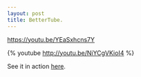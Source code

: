 ```yaml
---
layout: post
title: BetterTube.
---
```


https://youtu.be/YEaSxhcns7Y

{% youtube http://youtu.be/NiYCgVKioI4 %}

See it in action [here](http://tuananh.org/2014/07/31/bettertube-a-jekyll-plugin-for-embedding-youtube-videos/).

